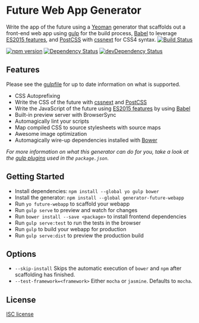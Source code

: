 # Future Web App Generator

Write the app of the future using a [Yeoman](http://yeoman.io) generator that scaffolds out a front-end web app using [gulp](http://gulpjs.com/) for the build process, [Babel](https://babeljs.io) to leverage [ES2015 features](https://babeljs.io/docs/learn-es2015/), and [PostCSS](https://github.com/postcss/postcss) with [cssnext](http://cssnext.io) for CSS4 syntax.
[![Build Status](https://travis-ci.org/MrDoctorJ/generator-future-webapp.svg?branch=master)](https://travis-ci.org/MrDoctorJ/generator-future-webapp)


[![npm version](https://badge.fury.io/js/generator-future-webapp.svg)](https://www.npmjs.com/package/generator-future-webapp)
[![Dependency Status](https://david-dm.org/mrdoctorj/generator-future-webapp.svg)](https://david-dm.org/mrdoctorj/generator-future-webapp)
[![devDependency Status](https://david-dm.org/mrdoctorj/generator-future-webapp/dev-status.svg)](https://david-dm.org/mrdoctorj/generator-future-webapp#info=devDependencies)

## Features

Please see the [gulpfile](app/templates/gulpfile.babel.js) for up to date information on what is supported.

* CSS Autoprefixing
* Write the CSS of the future with [cssnext](http://cssnext.io) and [PostCSS](https://github.com/postcss/postcss)
* Write the JavaScript of the future using [ES2015 features](https://babeljs.io/docs/learn-es2015/) by using [Babel](https://babeljs.io)
* Built-in preview server with BrowserSync
* Automagically lint your scripts
* Map compiled CSS to source stylesheets with source maps
* Awesome image optimization
* Automagically wire-up dependencies installed with [Bower](http://bower.io)

*For more information on what this generator can do for you, take a look at the [gulp plugins](app/templates/_package.json) used in the `package.json`.*


## Getting Started

- Install dependencies: `npm install --global yo gulp bower`
- Install the generator: `npm install --global generator-future-webapp`
- Run `yo future-webapp` to scaffold your webapp
- Run `gulp serve` to preview and watch for changes
- Run `bower install --save <package>` to install frontend dependencies
- Run `gulp serve:test` to run the tests in the browser
- Run `gulp` to build your webapp for production
- Run `gulp serve:dist` to preview the production build


## Options

- `--skip-install`
  Skips the automatic execution of `bower` and `npm` after scaffolding has finished.
- `--test-framework=<framework>`
  Either `mocha` or `jasmine`. Defaults to `mocha`.

## License

[ISC license](https://opensource.org/licenses/ISC)
